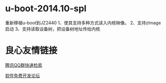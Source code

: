 # u-boot-2014.10-spl
重新移植u-boot到JZ2440
1、使其支持多种方式读入内核映像。
2、支持zImage启动
3、支持读取设备树，把设备树地址传给内核


 # 良心友情链接

[腾讯QQ群快速检索](http://u.720life.cn/s/8cf73f7c)

[软件免费开发论坛](http://u.720life.cn/s/bbb01dc0)